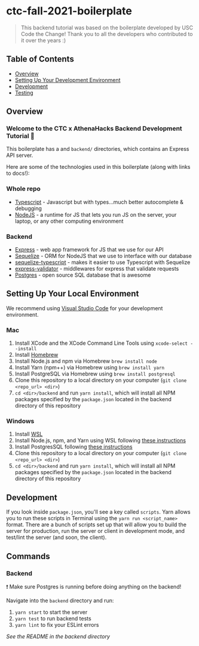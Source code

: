 # ctc-fall-2021-boilerplate

> This backend tutorial was based on the boilerplate developed by USC Code the Change! Thank you to all the developers who contributed to it over the years :)

## Table of Contents
- [Overview](#overview)
- [Setting Up Your Development Environment](#setting-up-your-development-environment)
- [Development](#development)
- [Testing](#testing)

## Overview

### Welcome to the CTC x AthenaHacks Backend Development Tutorial 🎉

This boilerplate has a and `backend/` directories, which contains an Express API server.

Here are some of the technologies used in this boilerplate (along with links to docs!):
### Whole repo
* [Typescript](https://www.typescriptlang.org/docs/handbook/typescript-in-5-minutes.html) - Javascript but with types...much better autocomplete & debugging
* [NodeJS](https://nodejs.org/en/) - a runtime for JS that lets you run JS on the server, your laptop, or any other computing environment

### Backend
* [Express](https://expressjs.com/en/starter/hello-world.html) - web app framework for JS that we use for our API
* [Sequelize](https://sequelize.org/master/manual/getting-started.html) - ORM for NodeJS that we use to interface with our database
* [sequelize-typescript](https://github.com/RobinBuschmann/sequelize-typescript) - makes it easier to use Typescript with Sequelize
* [express-validator](https://express-validator.github.io/docs/) - middlewares for express that validate requests
* [Postgres](https://www.postgresql.org/docs/) - open source SQL database that is awesome


## Setting Up Your Local Environment

We recommend using [Visual Studio Code](https://code.visualstudio.com/) for your development environment.  


### Mac

1. Install XCode and the XCode Command Line Tools using `xcode-select --install`
2. Install [Homebrew](https://brew.sh)
3. Install Node.js and npm via Homebrew `brew install node`
4. Install Yarn (npm++) via Homebrew using `brew install yarn`
5. Install PostgreSQL via Homebrew using `brew install postgresql`
6. Clone this repository to a local directory on your computer (`git clone <repo_url> <dir>`)
7. `cd <dir>/backend` and run `yarn install`, which will install all NPM packages specified by the `package.json` located in the backend directory of this repository

### Windows

1. Install [WSL](https://docs.microsoft.com/en-us/windows/wsl/install)
2. Install Node.js, npm, and Yarn using WSL following [these instructions](https://harshityadav95.medium.com/setting-up-nodejs-yarn-on-wsl-windows-subsystem-for-linux-e29d952ff6eb)
3. Install PostgresSQL following [these instructions](https://harshityadav95.medium.com/postgresql-in-windows-subsystem-for-linux-wsl-6dc751ac1ff3)
4. Clone this repository to a local directory on your computer (`git clone <repo_url> <dir>`)
5. `cd <dir>/backend` and run `yarn install`, which will install all NPM packages specified by the `package.json` located in the backend directory of this repository

## Development

If you look inside `package.json`, you'll see a key called `scripts`. Yarn allows you to run these scripts in Terminal using the `yarn run <script_name>` format. There are a bunch of scripts set up that will allow you to build the server for production, run the server or client in development mode, and test/lint the server (and soon, the client).

## Commands
### Backend

❗️ Make sure Postgres is running before doing anything on the backend!

Navigate into the `backend` directory and run:

1. `yarn start` to start the server
2. `yarn test` to run backend tests
3. `yarn lint` to fix your ESLint errors

*See the README in the backend directory*



